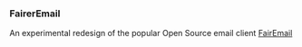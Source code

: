 ### FairerEmail
An experimental redesign of the popular Open Source email client [FairEmail](https://github.com/M66B/FairEmail)
